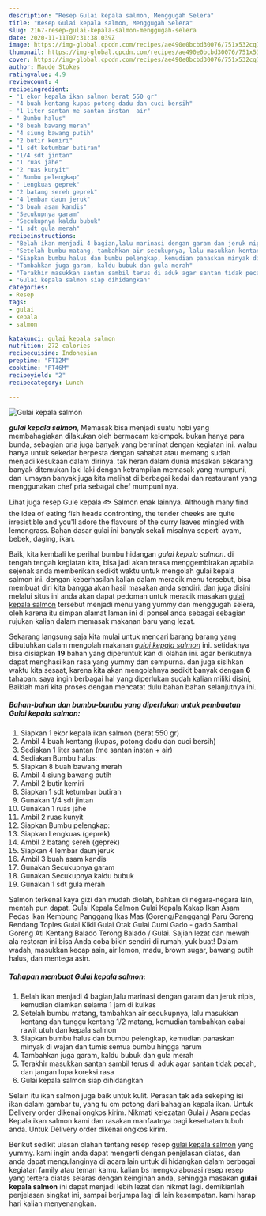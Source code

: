 ```yaml
---
description: "Resep Gulai kepala salmon, Menggugah Selera"
title: "Resep Gulai kepala salmon, Menggugah Selera"
slug: 2167-resep-gulai-kepala-salmon-menggugah-selera
date: 2020-11-11T07:31:38.039Z
image: https://img-global.cpcdn.com/recipes/ae490e0bcbd30076/751x532cq70/gulai-kepala-salmon-foto-resep-utama.jpg
thumbnail: https://img-global.cpcdn.com/recipes/ae490e0bcbd30076/751x532cq70/gulai-kepala-salmon-foto-resep-utama.jpg
cover: https://img-global.cpcdn.com/recipes/ae490e0bcbd30076/751x532cq70/gulai-kepala-salmon-foto-resep-utama.jpg
author: Maude Stokes
ratingvalue: 4.9
reviewcount: 4
recipeingredient:
- "1 ekor kepala ikan salmon berat 550 gr"
- "4 buah kentang kupas potong dadu dan cuci bersih"
- "1 liter santan me santan instan  air"
- " Bumbu halus"
- "8 buah bawang merah"
- "4 siung bawang putih"
- "2 butir kemiri"
- "1 sdt ketumbar butiran"
- "1/4 sdt jintan"
- "1 ruas jahe"
- "2 ruas kunyit"
- " Bumbu pelengkap"
- " Lengkuas geprek"
- "2 batang sereh geprek"
- "4 lembar daun jeruk"
- "3 buah asam kandis"
- "Secukupnya garam"
- "Secukupnya kaldu bubuk"
- "1 sdt gula merah"
recipeinstructions:
- "Belah ikan menjadi 4 bagian,lalu marinasi dengan garam dan jeruk nipis, kemudian diamkan selama 1 jam di kulkas"
- "Setelah bumbu matang, tambahkan air secukupnya, lalu masukkan kentang dan tunggu kentang 1/2 matang, kemudian tambahkan cabai rawit utuh dan kepala salmon"
- "Siapkan bumbu halus dan bumbu pelengkap, kemudian panaskan minyak di wajan dan tumis semua bumbu hingga harum"
- "Tambahkan juga garam, kaldu bubuk dan gula merah"
- "Terakhir masukkan santan sambil terus di aduk agar santan tidak pecah, dan jangan lupa koreksi rasa"
- "Gulai kepala salmon siap dihidangkan"
categories:
- Resep
tags:
- gulai
- kepala
- salmon

katakunci: gulai kepala salmon 
nutrition: 272 calories
recipecuisine: Indonesian
preptime: "PT12M"
cooktime: "PT46M"
recipeyield: "2"
recipecategory: Lunch

---
```



![Gulai kepala salmon](https://img-global.cpcdn.com/recipes/ae490e0bcbd30076/751x532cq70/gulai-kepala-salmon-foto-resep-utama.jpg)

<b><i>gulai kepala salmon</i></b>, Memasak bisa menjadi suatu hobi yang membahagiakan dilakukan oleh bermacam kelompok. bukan hanya para bunda, sebagian pria juga banyak yang berminat dengan kegiatan ini. walau hanya untuk sekedar berpesta dengan sahabat atau memang sudah menjadi kesukaan dalam dirinya. tak heran dalam dunia masakan sekarang banyak ditemukan laki laki dengan ketrampilan memasak yang mumpuni, dan lumayan banyak juga kita melihat di berbagai kedai dan restaurant yang menggunakan chef pria sebagai chef mumpuni nya.

Lihat juga resep Gule kepala 🐟 Salmon enak lainnya. Although many find the idea of eating fish heads confronting, the tender cheeks are quite irresistible and you&#39;ll adore the flavours of the curry leaves mingled with lemongrass. Bahan dasar gulai ini banyak sekali misalnya seperti ayam, bebek, daging, ikan.

Baik, kita kembali ke perihal bumbu hidangan <i>gulai kepala salmon</i>. di tengah tengah kegiatan kita, bisa jadi akan terasa menggembirakan apabila sejenak anda memberikan sedikit waktu untuk mengolah gulai kepala salmon ini. dengan keberhasilan kalian dalam meracik menu tersebut, bisa membuat diri kita bangga akan hasil masakan anda sendiri. dan juga disini melalui situs ini anda akan dapat pedoman untuk meracik masakan <u>gulai kepala salmon</u> tersebut menjadi menu yang yummy dan menggugah selera, oleh karena itu simpan alamat laman ini di ponsel anda sebagai sebagian rujukan kalian dalam memasak makanan baru yang lezat.


Sekarang langsung saja kita mulai untuk mencari barang barang yang dibutuhkan dalam mengolah makanan <u><i>gulai kepala salmon</i></u> ini. setidaknya bisa disiapkan <b>19</b> bahan yang diperuntuk kan di olahan ini. agar berikutnya dapat menghasilkan rasa yang yummy dan sempurna. dan juga sisihkan waktu kita sesaat, karena kita akan mengolahnya sedikit banyak dengan <b>6</b> tahapan. saya ingin berbagai hal yang diperlukan sudah kalian miliki disini, Baiklah mari kita proses dengan mencatat dulu bahan bahan selanjutnya ini.

<!--inarticleads1-->

##### Bahan-bahan dan bumbu-bumbu yang diperlukan untuk pembuatan Gulai kepala salmon:

1. Siapkan 1 ekor kepala ikan salmon (berat 550 gr)
1. Ambil 4 buah kentang (kupas, potong dadu dan cuci bersih)
1. Sediakan 1 liter santan (me santan instan + air)
1. Sediakan  Bumbu halus:
1. Siapkan 8 buah bawang merah
1. Ambil 4 siung bawang putih
1. Ambil 2 butir kemiri
1. Siapkan 1 sdt ketumbar butiran
1. Gunakan 1/4 sdt jintan
1. Gunakan 1 ruas jahe
1. Ambil 2 ruas kunyit
1. Siapkan  Bumbu pelengkap:
1. Siapkan  Lengkuas (geprek)
1. Ambil 2 batang sereh (geprek)
1. Siapkan 4 lembar daun jeruk
1. Ambil 3 buah asam kandis
1. Gunakan Secukupnya garam
1. Gunakan Secukupnya kaldu bubuk
1. Gunakan 1 sdt gula merah


Salmon terkenal kaya gizi dan mudah diolah, bahkan di negara-negara lain, mentah pun dapat. Gulai Kepala Salmon Gulai Kepala Kakap Ikan Asam Pedas Ikan Kembung Panggang Ikas Mas (Goreng/Panggang) Paru Goreng Rendang Toples Gulai Kikil Gulai Otak Gulai Cumi Gado - gado Sambal Goreng Ati Kentang Balado Terong Balado / Gulai. Sajian lezat dan mewah ala restoran ini bisa Anda coba bikin sendiri di rumah, yuk buat! Dalam wadah, masukkan kecap asin, air lemon, madu, brown sugar, bawang putih halus, dan mentega asin. 

<!--inarticleads2-->

##### Tahapan membuat Gulai kepala salmon:

1. Belah ikan menjadi 4 bagian,lalu marinasi dengan garam dan jeruk nipis, kemudian diamkan selama 1 jam di kulkas
1. Setelah bumbu matang, tambahkan air secukupnya, lalu masukkan kentang dan tunggu kentang 1/2 matang, kemudian tambahkan cabai rawit utuh dan kepala salmon
1. Siapkan bumbu halus dan bumbu pelengkap, kemudian panaskan minyak di wajan dan tumis semua bumbu hingga harum
1. Tambahkan juga garam, kaldu bubuk dan gula merah
1. Terakhir masukkan santan sambil terus di aduk agar santan tidak pecah, dan jangan lupa koreksi rasa
1. Gulai kepala salmon siap dihidangkan


Selain itu ikan salmon juga baik untuk kulit. Perasan tak ada sekeping isi ikan dalam gambar tu, yang tu cm potong dari bahagian kepala ikan. Untuk Delivery order dikenai ongkos kirim. Nikmati kelezatan Gulai / Asam pedas Kepala ikan salmon kami dan rasakan manfaatnya bagi kesehatan tubuh anda. Untuk Delivery order dikenai ongkos kirim. 

Berikut sedikit ulasan olahan tentang resep resep <u>gulai kepala salmon</u> yang yummy. kami ingin anda dapat mengerti dengan penjelasan diatas, dan anda dapat mengulanginya di acara lain untuk di hidangkan dalam berbagai kegiatan family atau teman kamu. kalian bs mengkolaborasi resep resep yang tertera diatas selaras dengan keinginan anda, sehingga masakan <b>gulai kepala salmon</b> ini dapat menjadi lebih lezat dan nikmat lagi. demikianlah penjelasan singkat ini, sampai berjumpa lagi di lain kesempatan. kami harap hari kalian menyenangkan.

